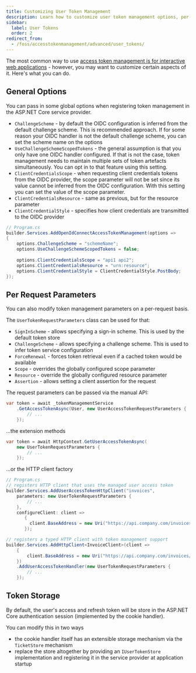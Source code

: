 ```yaml
---
title: Customizing User Token Management
description: Learn how to customize user token management options, per-request parameters, and token storage mechanisms in ASP.NET Core applications.
sidebar:
  label: User Tokens
  order: 2
redirect_from:
  - /foss/accesstokenmanagement/advanced/user_tokens/
---
```


The most common way
to use [access token management is for interactive web applications](/accesstokenmanagement/web-apps.mdx) -
however, you may want to customize certain aspects of it. Here's what you can do.

## General Options

You can pass in some global options when registering token management in the ASP.NET Core service provider.

* `ChallengeScheme` - by default the OIDC configuration is inferred from the default challenge scheme. This is
  recommended approach. If for some reason your OIDC handler is not the default challenge scheme, you can set the scheme
  name on the options
* `UseChallengeSchemeScopedTokens` - the general assumption is that you only have one OIDC handler configured. If that
  is not the case, token management needs to maintain multiple sets of token artefacts simultaneously. You can opt in to
  that feature using this setting.
* `ClientCredentialsScope` - when requesting client credentials tokens from the OIDC provider, the scope parameter will
  not be set since its value cannot be inferred from the OIDC configuration. With this setting you can set the value of
  the scope parameter.
* `ClientCredentialsResource` - same as previous, but for the resource parameter
* `ClientCredentialStyle` - specifies how client credentials are transmitted to the OIDC provider

```csharp
// Program.cs
builder.Services.AddOpenIdConnectAccessTokenManagement(options =>
{
    options.ChallengeScheme = "schemeName";
    options.UseChallengeSchemeScopedTokens = false;
    
    options.ClientCredentialsScope = "api1 api2";
    options.ClientCredentialsResource = "urn:resource";
    options.ClientCredentialStyle = ClientCredentialStyle.PostBody;  
});
```

## Per Request Parameters

You can also modify token management parameters on a per-request basis.

The `UserTokenRequestParameters` class can be used for that:

* `SignInScheme` - allows specifying a sign-in scheme. This is used by the default token store
* `ChallengeScheme` - allows specifying a challenge scheme. This is used to infer token service configuration
* `ForceRenewal` - forces token retrieval even if a cached token would be available
* `Scope` - overrides the globally configured scope parameter
* `Resource` - override the globally configured resource parameter
* `Assertion` - allows setting a client assertion for the request

The request parameters can be passed via the manual API:

```csharp
var token = await _tokenManagementService
    .GetAccessTokenAsync(User, new UserAccessTokenRequestParameters {
        // ... 
    });
```

...the extension methods

```csharp
var token = await HttpContext.GetUserAccessTokenAsync(
    new UserTokenRequestParameters {
        // ... 
    });
```

...or the HTTP client factory

```csharp
// Program.cs
// registers HTTP client that uses the managed user access token
builder.Services.AddUserAccessTokenHttpClient("invoices",
    parameters: new UserTokenRequestParameters {
        // ... 
    },
    configureClient: client => 
       { 
         client.BaseAddress = new Uri("https://api.company.com/invoices/"); 
       });

// registers a typed HTTP client with token management support
builder.Services.AddHttpClient<InvoiceClient>(client =>
    {
        client.BaseAddress = new Uri("https://api.company.com/invoices/");
    })
    .AddUserAccessTokenHandler(new UserTokenRequestParameters {
        // ... 
    });
```

## Token Storage

By default, the user's access and refresh token will be store in the ASP.NET Core authentication session (implemented by
the cookie handler).

You can modify this in two ways

* the cookie handler itself has an extensible storage mechanism via the `TicketStore` mechanism
* replace the store altogether by providing an `IUserTokenStore` implementation and registering it in the service provider at application startup
